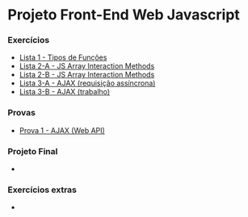 # Projeto Front-End Web Javascript
### Exercícios
- [Lista 1 - Tipos de Funções](https://victorhugosdev.github.io/Projeto_Front-End_Web_Javascript/Exercicios/Lista%201/index.html)
- [Lista 2-A - JS Array Interaction Methods](https://victorhugosdev.github.io/Projeto_Front-End_Web_Javascript/Exercicios/Lista%202-A/index.html)
- [Lista 2-B - JS Array Interaction Methods](https://victorhugosdev.github.io/Projeto_Front-End_Web_Javascript/Exercicios/Lista%202-B/index.html)
- [Lista 3-A - AJAX (requisição assíncrona)](https://victorhugosdev.github.io/Projeto_Front-End_Web_Javascript/Exercicios/Lista%203-A/index.html)
- [Lista 3-B - AJAX (trabalho)](https://victorhugosdev.github.io/Projeto_Front-End_Web_Javascript/Exercicios/Lista%203-B/index.html)

### Provas
- [Prova 1 - AJAX (Web API)](https://victorhugosdev.github.io/Projeto_Front-End_Web_Javascript/Provas/Prova%201/index.html)


### Projeto Final
- 

### Exercícios extras
- 
